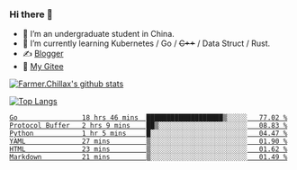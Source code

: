 ### Hi there 👋

- 🔭 I’m an undergraduate student in China.
- 🌱 I’m currently learning Kubernetes / Go / ~~C++~~ / Data Struct / Rust.
- ✍️ [Blogger](https://blog.farmer233.top)
- 🤔 [My Gitee](https://gitee.com/Farmer-chong)


[![Farmer.Chillax's github stats](https://github-readme-stats.vercel.app/api?username=FarmerChillax)](https://github.com/anuraghazra/github-readme-stats)

[![Top Langs](https://github-readme-stats.vercel.app/api/top-langs/?username=FarmerChillax&layout=compact&hide=html,css,javascript)](https://github.com/anuraghazra/github-readme-stats)

<p>
  <a href="https://wakatime.com/@Farmer">
        <!--START_SECTION:waka-->

```text
Go                18 hrs 46 mins  ███████████████████▒░░░░░   77.02 %
Protocol Buffer   2 hrs 9 mins    ██▒░░░░░░░░░░░░░░░░░░░░░░   08.83 %
Python            1 hr 5 mins     █░░░░░░░░░░░░░░░░░░░░░░░░   04.47 %
YAML              27 mins         ▒░░░░░░░░░░░░░░░░░░░░░░░░   01.90 %
HTML              23 mins         ▒░░░░░░░░░░░░░░░░░░░░░░░░   01.62 %
Markdown          21 mins         ▒░░░░░░░░░░░░░░░░░░░░░░░░   01.49 %
```

<!--END_SECTION:waka-->
  </a>
</p>

<!--
**Farmer-chong/Farmer-chong** is a ✨ _special_ ✨ repository because its `README.md` (this file) appears on your GitHub profile.

Here are some ideas to get you started:

- 🔭 I’m currently working on ...
- 🌱 I’m currently learning ...
- 👯 I’m looking to collaborate on ...
- 🤔 I’m looking for help with ...
- 💬 Ask me about ...
- 📫 How to reach me: ...
- 😄 Pronouns: ...
- ⚡ Fun fact: ...
-->
